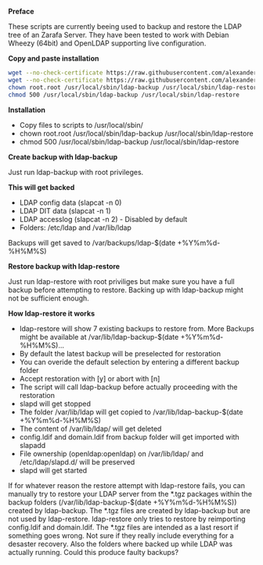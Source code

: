 **Preface**

These scripts are currently beeing used to backup and restore the LDAP tree of an Zarafa Server. They have been tested to work with Debian Wheezy (64bit) and OpenLDAP supporting live configuration.



**Copy and paste installation**

```bash
wget --no-check-certificate https://raw.githubusercontent.com/alexanderjackson/ldap-backup-and-restore/master/ldap-backup -O /usr/local/sbin/ldap-backup
wget --no-check-certificate https://raw.githubusercontent.com/alexanderjackson/ldap-backup-and-restore/master/ldap-restore -O /usr/local/sbin/ldap-restore
chown root.root /usr/local/sbin/ldap-backup /usr/local/sbin/ldap-restore
chmod 500 /usr/local/sbin/ldap-backup /usr/local/sbin/ldap-restore
```


**Installation**

* Copy files to scripts to /usr/local/sbin/
* chown root.root /usr/local/sbin/ldap-backup /usr/local/sbin/ldap-restore
* chmod 500 /usr/local/sbin/ldap-backup /usr/local/sbin/ldap-restore


**Create backup with ldap-backup**

Just run ldap-backup with root privileges.



**This will get backed**

* LDAP config data (slapcat -n 0)
* LDAP DIT data (slapcat -n 1) 
* LDAP accesslog (slapcat -n 2) - Disabled by default
* Folders: /etc/ldap and /var/lib/ldap

Backups will get saved to /var/backups/ldap-$(date +%Y%m%d-%H%M%S)



**Restore backup with ldap-restore**

Just run ldap-restore with root priviliges but make sure you have a full backup before attempting to restore. Backing up with ldap-backup might not be sufficient enough.



**How ldap-restore it works**

* ldap-restore will show 7 existing backups to restore from. More Backups might be available at /var/lib/ldap-backup-$(date +%Y%m%d-%H%M%S)...
* By default the latest backup will be preselected for restoration 
* You can overide the default selection by entering a different backup folder
* Accept restoration with [y] or abort with [n]
* The script will call ldap-backup before actually proceeding with the restoration
* slapd will get stopped
* The folder /var/lib/ldap will get copied to /var/lib/ldap-backup-$(date +%Y%m%d-%H%M%S)
* The content of /var/lib/ldap/ will get deleted
* config.ldif and domain.ldif from backup folder will get imported with slapadd
* File ownership (openldap:openldap) on /var/lib/ldap/ and /etc/ldap/slapd.d/ will be preserved
* slapd will get started

If for whatever reason the restore attempt with ldap-restore fails, you can manually try to restore your LDAP server from the *.tgz packages within the backup folders (/var/lib/ldap-backup-$(date +%Y%m%d-%H%M%S)) created by ldap-backup. The *.tgz files are created by ldap-backup but are not used by ldap-restore. ldap-restore only tries to restore by reimporting config.ldif and domain.ldif. The *.tgz files are intended as a last resort if something goes wrong. Not sure if they really include everything for a desaster recovery. Also the folders where backed up while LDAP was actually running. Could this produce faulty backups?

